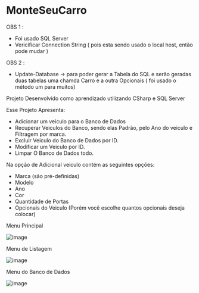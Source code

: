 # MonteSeuCarro

OBS 1 : 
 - Foi usado SQL Server
 - Vericificar Connection String ( pois esta sendo usado o local host, então pode mudar )

OBS 2 : 
 - Update-Database -> para poder gerar a Tabela do SQL e serão geradas duas tabelas uma chamda Carro e a outra Opcionais ( foi usado o método um para muitos)


Projeto Desenvolvido como aprendizado 
utilizando CSharp e SQL Server 

Esse Projeto Apresenta:
 - Adicionar um veiculo para o Banco de Dados 
 - Recuperar Veiculos do Banco, sendo elas Padrão, pelo Ano do veiculo e Filtragem por marca.
 - Excluir Veiculo do Banco de Dados por ID.
 - Modificar um Veiculo por ID.
 - Limpar O Banco de Dados todo.
 
Na opção de Adicional veiculo contém as seguintes opções:
 - Marca (são pré-definidas) 
 - Modelo
 - Ano
 - Cor
 - Quantidade de Portas
 - Opcionais do Veiculo (Porém você escolhe quantos opcionais deseja colocar)

Menu Principal

![image](https://user-images.githubusercontent.com/111993779/186735343-b4514c93-1373-4238-851f-fc02ab932125.png)

Menu de Listagem

![image](https://user-images.githubusercontent.com/111993779/186735449-937444ea-a98a-4196-9c37-a55dacc9fc88.png)

Menu do Banco de Dados

![image](https://user-images.githubusercontent.com/111993779/186735249-d8bbeb4e-0847-48a9-b02a-f8ac2f670adc.png)

